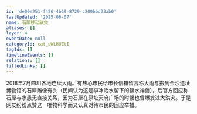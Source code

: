 ```yaml
---
id: 'de00e251-f426-4b69-8729-c200bbd23ab0'
lastUpdated: '2025-06-07'
name: 石犀移动致灾
aliases: []
layer: 4
eventDate: null
categoryId: cat_uWLHUZtI
tagIds: []
timelineEvents: []
relations: []
titledLinks: []
---
```

2018年7月四川各地连续大雨。有热心市民给市长信箱留言称大雨与搬到金沙遗址博物馆的石犀雕像有关（民间认为这是李冰治水留下的镇水神兽），后官方回应称石犀与水患无直接关系，因为石犀在原址天府广场的时候也曾爆发过大洪灾。于是网友纷纷点赞这一唯物科学而又认真对待市民的回应举措。

